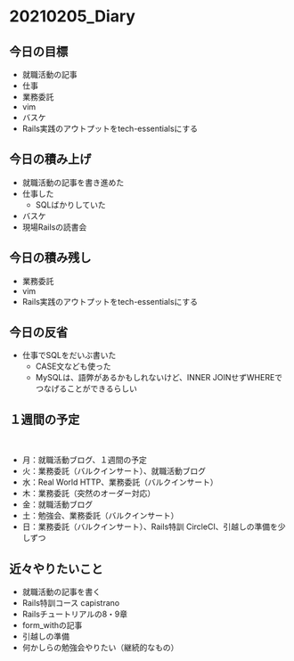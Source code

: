 # 20210205_Diary

## 今日の目標

- 就職活動の記事
- 仕事
- 業務委託
- vim
- バスケ
- Rails実践のアウトプットをtech-essentialsにする

## 今日の積み上げ

- 就職活動の記事を書き進めた
- 仕事した
  - SQLばかりしていた
- バスケ
- 現場Railsの読書会

## 今日の積み残し

- 業務委託
- vim
- Rails実践のアウトプットをtech-essentialsにする

## 今日の反省

- 仕事でSQLをだいぶ書いた
  - CASE文なども使った
  - MySQLは、語弊があるかもしれないけど、INNER JOINせずWHEREでつなげることができるらしい

## １週間の予定
​
- 月：就職活動ブログ、１週間の予定
- 火：業務委託（バルクインサート）、就職活動ブログ
- 水：Real World HTTP、業務委託（バルクインサート）
- 木：業務委託（突然のオーダー対応）
- 金：就職活動ブログ
- 土：勉強会、業務委託（バルクインサート）
- 日：業務委託（バルクインサート）、Rails特訓 CircleCI、引越しの準備を少しずつ

## 近々やりたいこと

- 就職活動の記事を書く
- Rails特訓コース capistrano
- Railsチュートリアルの8・9章
- form_withの記事
- 引越しの準備
- 何かしらの勉強会やりたい（継続的なもの）
